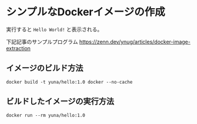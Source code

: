 # シンプルなDockerイメージの作成

実行すると `Hello World!` と表示される。

下記記事のサンプルプログラム
https://zenn.dev/ynug/articles/docker-image-extraction

## イメージのビルド方法

`docker build -t yuna/hello:1.0 docker --no-cache`

## ビルドしたイメージの実行方法

`docker run --rm yuna/hello:1.0`
